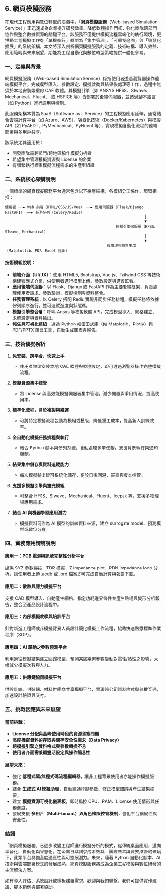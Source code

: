## 6. 網頁模擬服務


在現代工程應用與數位轉型的浪潮中，「**網頁模擬服務**（Web-based Simulation Service）」正迅速成為企業提升研發效率、降低軟體操作門檻、強化團隊跨部門協作與整合數據資源的關鍵平台。該服務不僅提供模擬流程雲端化的執行環境，更推動工程模擬工作從「單機執行」轉型為「集中管理」、「可重複追溯」與「智慧化擴展」的系統架構。本文將深入剖析網頁模擬服務的定義、技術結構、導入效益、應用範疇與未來展望，期能為工程自動化與數位轉型策略提供一體化參考。


### 一、定義與背景

網頁模擬服務（Web-based Simulation Service）係指使用者透過瀏覽器操作遠端模擬平台，完成模型匯入、參數設定、模擬啟動與結果後處理等工作，過程中無須於本地安裝繁重的 CAE 軟體。其模擬引擎（如 ANSYS HFSS、SIwave、Mechanical、Fluent、 或 HSPICE 等）皆部署於後端伺服器，並透過腳本語言（如 Python）進行調用與控制。

此服務架構本質為 SaaS（Software as a Service）的工程模擬應用延伸，通常結合雲端計算平台（如 Azure、AWS）、容器化技術（Docker/Kubernetes）與模擬 API（如 PyAEDT、PyMechanical、PyFluent 等），實現模擬自動化流程的遠端部署與多用戶共享。

該系統尤其適用於：

* 開發團隊需跨部門/跨地區協作模擬分析者
* 希望集中管理模擬資源與 License 的企業
* 有頻繁執行標準模擬流程需求的生產型組織


### 二、系統核心架構說明

一個標準的網頁模擬服務平台通常包含以下幾層結構，各模組分工協作、環環相扣：

```
使用者 ──► Web 前端（HTML/CSS/JS/Vue） ──► 應用伺服器（Flask/Django FastAPI） ──► 任務佇列（Celery/Redis）
                                                               │
                                                               ▼
                                                  模擬引擎伺服器（HFSS、SIwave、Mechanical）
                                                               │
                                                               ▼
                                              後處理與報告生成（Matplotlib、PDF、Excel 匯出）
```

#### 技術模組說明：

* **前端介面（UI/UX）**：使用 HTML5, Bootstrap, Vue.js、Tailwind CSS 等技術構建響應式介面，供使用者進行模型上傳、參數設定與進度監看。
* **應用後端伺服器**：以 Flask、Django 或 FastAPI 作為主要後端框架，負責處理使用者請求、參數驗證、模擬控制與資料整合。
* **任務管理系統**：以 Celery 搭配 Redis 實現非同步任務排程，模擬任務將依據佇列順序進行，並可追蹤進度與狀態碼。
* **模擬引擎整合層**：呼叫 Ansys 等模擬軟體 API，完成模型導入、網格建立、求解設定與資料輸出。
* **報告與可視化模組**：透過 Python 繪圖函式庫（如 Matplotlib、Plotly）與 PDF/PPTX 匯出工具，自動生成圖表與報告。



### 三、技術優勢解析

1. **免安裝、跨平台、快速上手**

   * 使用者無須安裝本地 CAE 軟體與環境設定，即可透過瀏覽器操作完整模擬流程。

2. **模擬資源集中控管**

   * 將 License 與高效能模擬伺服器集中管理，減少閒置與爭用情況，提高使用率。

3. **標準化流程，易於複製與維運**

   * 可將特定模擬流程包裝為模組或模版，降低重工成本，提高新人訓練效率。

4. **全自動化模擬任務排程與執行**

   * 結合 Python 腳本與佇列系統，自動處理多筆任務，支援背景執行與通知機制。

5. **結果集中儲存與資料追蹤能力**

   * 每次模擬輸出皆可系統化儲存，便於日後回溯、審查與版本控管。

6. **支援多模擬引擎與擴充模組**

   * 可整合 HFSS、SIwave、Mechanical、Fluent、Icepak 等，支援多物理場應用需求。

7. **結合 AI 與機器學習應用潛力**

   * 模擬資料可作為 AI 模型的訓練資料來源，建立 surrogate model、預測模型或數位分身。



### 四、實務應用情境說明

#### 應用一：PCB 電源與訊號完整性分析平台

提供 SYZ 參數掃描、TDR 模擬、Z impedance plot、PDN impedance loop 分析，讓使用者上傳 .aedb 或 .brd 檔案即可完成自動計算與報告下載。

#### 應用二：散熱與應力模擬平台

支援 CAD 模型導入、自動產生網格、指定功耗邊界條件並產生熱場與變形分析報告，整合至產品設計流程中。

#### 應用三：內部模擬教學與培訓平台

針對新進工程師或非模擬背景人員設計簡化模擬工作流程，協助快速熟悉標準作業程序（SOP）。

#### 應用四：AI 驅動之參數預測平台

利用過往模擬結果建立回歸模型，預測某些幾何參數變動對電性/熱性之影響，大幅減少模擬次數與人力。

#### 應用五：供應鏈協同模擬平台

供設計端、封裝端、材料供應商共享模擬平台，實現跨公司資料格式與參數互通，加速設計驗證與交付。



### 五、挑戰因應與未來展望

#### 當前挑戰：

* **License 分配與高峰使用時段的資源壅塞問題**
* **高度機密資料的存取與儲存安全性需求（Data Privacy）**
* **跨模擬引擎之資料格式與參數轉換不易**
* **使用者介面需兼顧靈活設定與操作簡易性**

#### 展望未來：

* 強化 **低程式碼/無程式碼流程編輯器**，讓非工程背景使用者亦能操作模擬服務。
* 結合 **生成式 AI 模擬助理**，自動建議模擬參數、修正模型錯誤與產生結果摘要。
* 建立 **模擬資源可視化儀表板**，即時監控 CPU、RAM、License 使用情形與任務進度。
* 發展支援 **多租戶（Multi-tenant）與角色權限控管機制**，強化平台擴展性與安全性。



### 結語

「網頁模擬服務」已逐步改變工程師進行模擬分析的模式，從傳統桌面應用，邁向平台化、自動化與智慧化。在企業日益講求成本效益、團隊效率與資安控管的環境下，此類平台具備高度適應性與可擴展潛力。未來，隨著 Python 自動化腳本、AI 技術與雲端部署模式的發展成熟，網頁模擬服務將成為企業工程模擬與數位研發的主流解決方案。

如有導入評估、系統設計或樣板建置需求，歡迎與我們聯繫，我們可提供實作建議、腳本範例與部署協助。
